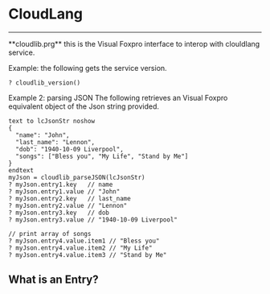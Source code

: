 # CloudLang

<hr>
**cloudlib.prg** this is the Visual Foxpro interface to interop with clouldlang service.

Example: the following gets the service version.

```xBase
? cloudlib_version()
```

Example 2: parsing JSON
The following retrieves an Visual Foxpro equivalent object of the Json string provided.

```xBase
text to lcJsonStr noshow
{
  "name": "John",
  "last_name": "Lennon",
  "dob": "1940-10-09 Liverpool",  
  "songs": ["Bless you", "My Life", "Stand by Me"]
}
endtext
myJson = cloudlib_parseJSON(lcJsonStr)
? myJson.entry1.key   // name
? myJson.entry1.value // "John"
? myJson.entry2.key   // last_name
? myJson.entry2.value // "Lennon"
? myJson.entry3.key   // dob
? myJson.entry3.value // "1940-10-09 Liverpool"

// print array of songs
? myJson.entry4.value.item1 // "Bless you"
? myJson.entry4.value.item2 // "My Life"
? myJson.entry4.value.item3 // "Stand by Me"
```

## What is an Entry?
